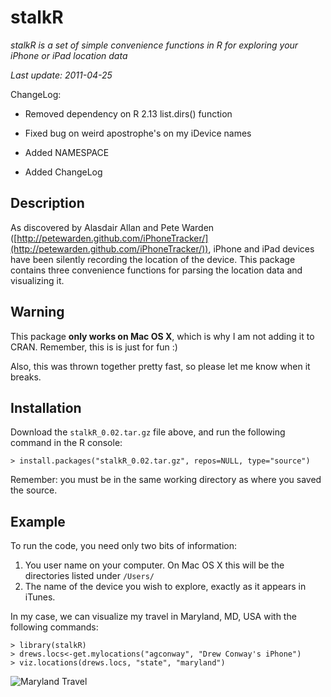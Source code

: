 # stalkR #

*stalkR is a set of simple convenience functions in R for exploring your iPhone or iPad location data*

*Last update: 2011-04-25*

ChangeLog:

* Removed dependency on R 2.13 list.dirs() function

* Fixed bug on weird apostrophe's on my iDevice names

* Added NAMESPACE

* Added ChangeLog 

## Description ##

As discovered by Alasdair Allan and Pete Warden ([http://petewarden.github.com/iPhoneTracker/](http://petewarden.github.com/iPhoneTracker/)), iPhone and iPad devices have been silently recording the location of the device.  This package contains three convenience functions for parsing the location data and visualizing it.

## Warning ##

This package **only works on Mac OS X**, which is why I am not adding it to CRAN.  Remember, this is is just for fun :)

Also, this was thrown together pretty fast, so please let me know when it breaks.

## Installation ##

Download the `stalkR_0.02.tar.gz` file above, and run the following command in the R console:

    > install.packages("stalkR_0.02.tar.gz", repos=NULL, type="source")

Remember: you must be in the same working directory as where you saved the source.

## Example ##

To run the code, you need only two bits of information:

1. You user name on your computer.  On Mac OS X this will be the directories listed under `/Users/`
2. The name of the device you wish to explore, exactly as it appears in iTunes.

In my case, we can visualize my travel in Maryland, MD, USA with the following commands:

    > library(stalkR)
    > drews.locs<-get.mylocations("agconway", "Drew Conway's iPhone")
    > viz.locations(drews.locs, "state", "maryland")

![Maryland Travel](http://www.drewconway.com/zia/wp-content/uploads/2011/04/my_maryland.png)
